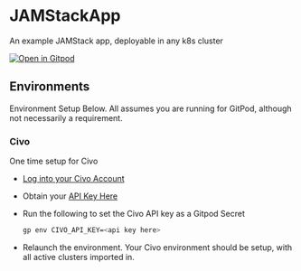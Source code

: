 # JAMStackApp

An example JAMStack app, deployable in any k8s cluster

[![Open in Gitpod](https://gitpod.io/button/open-in-gitpod.svg)](https://gitpod.io/from-referrer/)

## Environments

Environment Setup Below.  All assumes you are running for GitPod, although not necessarily a requirement.

### Civo

One time setup for Civo 

- [Log into your Civo Account](https://www.civo.com/login)
- Obtain your [API Key Here](https://www.civo.com/account/security)
- Run the following to set the Civo API key as a Gitpod Secret

    ```sh
    gp env CIVO_API_KEY=<api key here>
    ```

- Relaunch the environment.  Your Civo environment should be setup, with all active clusters imported in.

